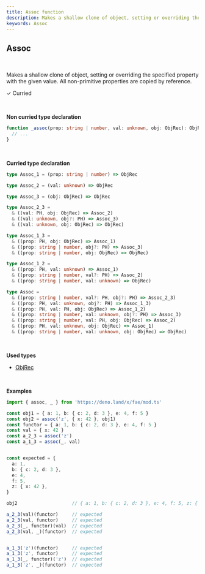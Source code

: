 ```yaml
---
title: Assoc function
description: Makes a shallow clone of object, setting or overriding the specified property with the given value.
keywords: Assoc
---
```


## Assoc
<br>

Makes a shallow clone of object, setting or overriding the specified property with the given value. All non-primitive properties are copied by reference.
<br>

&check; Curried

<br>

**Non curried type declaration**
```typescript
function _assoc(prop: string | number, val: unknown, obj: ObjRec): ObjRec {
  // ...
}
```
<br>

**Curried type declaration**

```typescript
type Assoc_1 = (prop: string | number) => ObjRec

type Assoc_2 = (val: unknown) => ObjRec

type Assoc_3 = (obj: ObjRec) => ObjRec

type Assoc_2_3 =
  & ((val: PH, obj: ObjRec) => Assoc_2)
  & ((val: unknown, obj?: PH) => Assoc_3)
  & ((val: unknown, obj: ObjRec) => ObjRec)

type Assoc_1_3 =
  & ((prop: PH, obj: ObjRec) => Assoc_1)
  & ((prop: string | number, obj?: PH) => Assoc_3)
  & ((prop: string | number, obj: ObjRec) => ObjRec)

type Assoc_1_2 =
  & ((prop: PH, val: unknown) => Assoc_1)
  & ((prop: string | number, val?: PH) => Assoc_2)
  & ((prop: string | number, val: unknown) => ObjRec)

type Assoc =
  & ((prop: string | number, val?: PH, obj?: PH) => Assoc_2_3)
  & ((prop: PH, val: unknown, obj?: PH) => Assoc_1_3)
  & ((prop: PH, val: PH, obj: ObjRec) => Assoc_1_2)
  & ((prop: string | number, val: unknown, obj?: PH) => Assoc_3)
  & ((prop: string | number, val: PH, obj: ObjRec) => Assoc_2)
  & ((prop: PH, val: unknown, obj: ObjRec) => Assoc_1)
  & ((prop: string | number, val: unknown, obj: ObjRec) => ObjRec)
```

<br>

**Used types**

- [ObjRec](/types/ObjRec)

<br>

**Examples**
```typescript
import { assoc, _ } from 'https://deno.land/x/fae/mod.ts'

const obj1 = { a: 1, b: { c: 2, d: 3 }, e: 4, f: 5 }
const obj2 = assoc('z', { x: 42 }, obj1)
const functor = { a: 1, b: { c: 2, d: 3 }, e: 4, f: 5 }
const val = { x: 42 }
const a_2_3 = assoc('z')
const a_1_3 = assoc(_, val)


const expected = {
  a: 1,
  b: { c: 2, d: 3 },
  e: 4,
  f: 5,
  z: { x: 42 },
}

obj2                    // { a: 1, b: { c: 2, d: 3 }, e: 4, f: 5, z: { x: 42 } }

a_2_3(val)(functor)     // expected
a_2_3(val, functor)     // expected
a_2_3(_, functor)(val)  // expected
a_2_3(val, _)(functor)  // expected


a_1_3('z')(functor)     // expected
a_1_3('z', functor)     // expected
a_1_3(_, functor)('z')  // expected
a_1_3('z', _)(functor)  // expected
```
